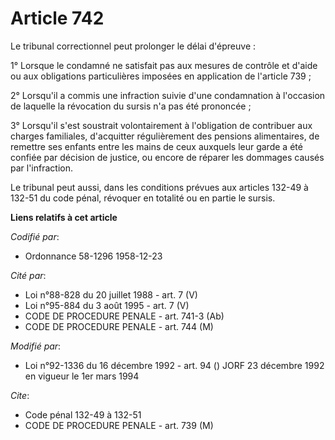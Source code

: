 # Article 742

Le tribunal correctionnel peut prolonger le délai d'épreuve :

1° Lorsque le condamné ne satisfait pas aux mesures de contrôle et d'aide ou aux obligations particulières imposées en
application de l'article 739 ;

2° Lorsqu'il a commis une infraction suivie d'une condamnation à l'occasion de laquelle la révocation du sursis n'a pas été
prononcée ;

3° Lorsqu'il s'est soustrait volontairement à l'obligation de contribuer aux charges familiales, d'acquitter régulièrement
des pensions alimentaires, de remettre ses enfants entre les mains de ceux auxquels leur garde a été confiée par décision de
justice, ou encore de réparer les dommages causés par l'infraction.

Le tribunal peut aussi, dans les conditions prévues aux articles 132-49 à 132-51 du code pénal, révoquer en totalité ou en
partie le sursis.

**Liens relatifs à cet article**

_Codifié par_:

  - Ordonnance 58-1296 1958-12-23

_Cité par_:

  - Loi n°88-828 du 20 juillet 1988 - art. 7 (V)
  - Loi n°95-884 du 3 août 1995 - art. 7 (V)
  - CODE DE PROCEDURE PENALE - art. 741-3 (Ab)
  - CODE DE PROCEDURE PENALE - art. 744 (M)

_Modifié par_:

  - Loi n°92-1336 du 16 décembre 1992 - art. 94 () JORF 23 décembre 1992 en vigueur le 1er mars 1994

_Cite_:

  - Code pénal 132-49 à 132-51
  - CODE DE PROCEDURE PENALE - art. 739 (M)
